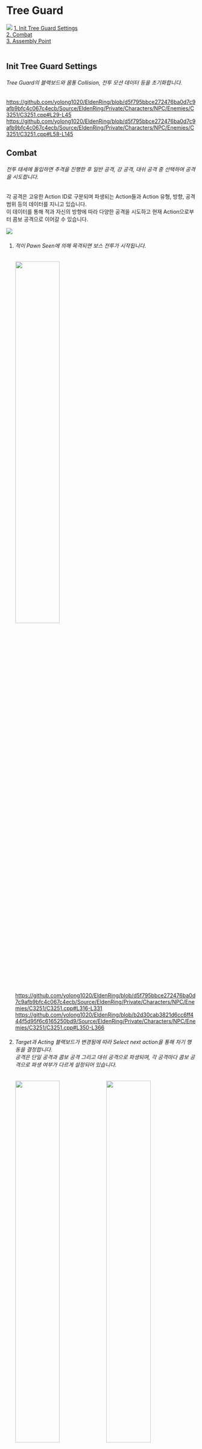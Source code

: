 # Tree Guard
<img src="https://github.com/yolong1020/EldenRing/assets/87303898/95c304ff-a756-47a0-8e9c-7d9f399f5720"></img>
[1. Init Tree Guard Settings](#Init-Tree-Guard-Settings)   
[2. Combat](#Combat)   
[3. Assembly Point](#Assembly-Point)   
</br>


## Init Tree Guard Settings
###### Tree Guard의 블랙보드와 몸통 Collision, 전투 모션 데이터 등을 초기화합니다.

  https://github.com/yolong1020/EldenRing/blob/d5f795bbce272476ba0d7c9afb9bfc4c067c4ecb/Source/EldenRing/Private/Characters/NPC/Enemies/C3251/C3251.cpp#L29-L45
  https://github.com/yolong1020/EldenRing/blob/d5f795bbce272476ba0d7c9afb9bfc4c067c4ecb/Source/EldenRing/Private/Characters/NPC/Enemies/C3251/C3251.cpp#L58-L145 </br>


## Combat
###### 전투 태세에 돌입하면 추격을 진행한 후 일반 공격, 강 공격, 대쉬 공격 중 선택하여 공격을 시도합니다.</br>
각 공격은 고유한 Action ID로 구분되며 파생되는 Action들과 Action 유형, 방향, 공격 범위 등의 데이터를 지니고 있습니다.</br>
이 데이터를 통해 적과 자신의 방향에 따라 다양한 공격을 시도하고 현재 Action으로부터 콤보 공격으로 이어갈 수 있습니다.

<img src="https://github.com/yolong1020/EldenRing/assets/87303898/888feca3-8cec-4f47-9f10-c76d3c9058c7"></img>   
    
  1. ###### 적이 Pawn Seen에 의해 목격되면 보스 전투가 시작됩니다.</br>
     <img src="https://github.com/yolong1020/EldenRing/assets/87303898/09dbc467-6faf-44e5-a86f-23624dfdca80" width="49.5%" height="49.5%"></img>
     https://github.com/yolong1020/EldenRing/blob/d5f795bbce272476ba0d7c9afb9bfc4c067c4ecb/Source/EldenRing/Private/Characters/NPC/Enemies/C3251/C3251.cpp#L316-L331
     https://github.com/yolong1020/EldenRing/blob/b2d30cab3821d6cc6ff444f5d95f6c6165250bd9/Source/EldenRing/Private/Characters/NPC/Enemies/C3251/C3251.cpp#L350-L366 </br>
     
  2. ###### Target과 Acting 블랙보드가 변경됨에 따라 Select next action을 통해 차기 행동을 결정합니다.</br>공격은 단일 공격과 콤보 공격 그리고 대쉬 공격으로 파생되며, 각 공격마다 콤보 공격으로 파생 여부가 다르게 설정되어 있습니다.</br>
     <img src="https://github.com/yolong1020/EldenRing/assets/87303898/77072f13-da55-45f0-85d0-d9e18481d5b7" width="49.5%" height="49.5%"></img>
     <img src="https://github.com/yolong1020/EldenRing/assets/87303898/467894cc-b5dc-4a5c-8a54-c1c43af0819d" width="49.5%" height="49.5%"></img>
     https://github.com/yolong1020/EldenRing/blob/af11b727778d31fb7a56716f8ce201783cca885c/Source/EldenRing/Private/Characters/NPC/Enemies/C3251/Tasks/BTTask_SelectNextAction.cpp#L18-L73
     https://github.com/yolong1020/EldenRing/blob/b1b47bfa08a3ea2424d944f71bf9af1667e910d3/Source/EldenRing/Private/Characters/NPC/Enemies/C3251/C3251.cpp#L514-L522
     
     1. ###### 대쉬 공격은 현재 전투 페이즈에 따라 선택의 폭을 달리하고, 선택된 Action ID에 명시된 Attack Weight로 공격 강도를 설정합니다.
        https://github.com/yolong1020/EldenRing/blob/b1b47bfa08a3ea2424d944f71bf9af1667e910d3/Source/EldenRing/Private/Characters/NPC/Enemies/C3251/C3251.cpp#L368-L389
     2. ###### 단일 공격은
        https://github.com/yolong1020/EldenRing/blob/b1b47bfa08a3ea2424d944f71bf9af1667e910d3/Source/EldenRing/Private/Characters/NPC/Enemies/C3251/C3251.cpp#L391-L458
     3. ###### 콤보 공격은
        https://github.com/yolong1020/EldenRing/blob/b1b47bfa08a3ea2424d944f71bf9af1667e910d3/Source/EldenRing/Private/Characters/NPC/Enemies/C3251/C3251.cpp#L460-L499 </br>

## Confront
###### 대치 태세에 돌입하면 앞 / 뒤 / 좌 / 우 방향으로 움직이며 적을 주시합니다.</br>이때 적이 속한 영역(추격 / 경계 / 공격)이 변경되거나 무작위로 차기 행동이 공격으로 결정되면 Combat 과정이 실행됩니다. 

  <img src="https://github.com/yolong1020/EldenRing/assets/87303898/e73c97ba-ac30-4e54-9001-1cfa633f3d00" width="49.5%" height="49.5%"></img>
  <img src="https://github.com/yolong1020/EldenRing/assets/87303898/79c26ec6-f65e-40b3-84ff-a35d74f3eed0" width="49.5%" height="49.5%"></img>   
  </br>

  1. 대치 태세 돌입과 함께 4방향 중 무작위로 한 방향을 선정하여 이동을 진행하며, 다음 행동을 선택하기까지 타이머를 설정합니다.
     https://github.com/yolong1020/EldenRing/blob/7a1a74ed948d9dc7180165b7ba28291389b92dd1/Source/EldenRing/Private/Characters/NPC/Enemies/C4311/C4311.cpp#L388-L425 </br>
  2. 추가 대치와 공격 중 차기 행동을 결정하여 진행합니다.
     https://github.com/yolong1020/EldenRing/blob/13da7ea0c6d228f2be811e1b79f300a0fa977c83/Source/EldenRing/Private/Characters/NPC/Enemies/C4311/C4311.cpp#L535-L564 </br>
